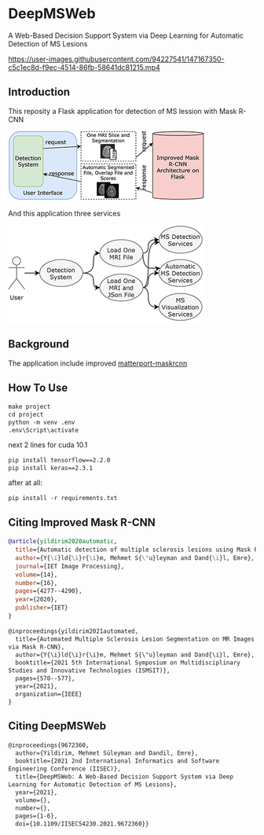# DeepMSWeb

A Web-Based Decision Support System via Deep Learning for Automatic Detection of MS Lesions

https://user-images.githubusercontent.com/94227541/147167350-c5c1ec8d-f9ec-4514-86fb-58641dc81215.mp4

## Introduction

This reposity a Flask application for detection of MS lession with Mask R-CNN 

![block diagram](static/img/githubs/deppmsblokK2_k.png)

And this application three services

![services](static/img/githubs/deppmsuseCaseB_k.png)

## Background
The application include improved [matterport-maskrcnn](https://github.com/matterport/Mask_RCNN)

## How To Use


```
make project
cd project
python -m venv .env
.env\Script\activate
```
next 2 lines for cuda 10.1
```
pip install tensorflow==2.2.0
pip install keras==2.3.1    
```
after at all:
```
pip install -r requirements.txt
```


Citing Improved Mask R-CNN
--------------------------
```BibTeX
@article{yildirim2020automatic,
  title={Automatic detection of multiple sclerosis lesions using Mask R-CNN on magnetic resonance scans},
  author={Y{\i}ld{\i}r{\i}m, Mehmet S{\"u}leyman and Dand{\i}l, Emre},
  journal={IET Image Processing},
  volume={14},
  number={16},
  pages={4277--4290},
  year={2020},
  publisher={IET}
}
```
```
@inproceedings{yildirim2021automated,
  title={Automated Multiple Sclerosis Lesion Segmentation on MR Images via Mask R-CNN},
  author={Y{\i}ld{\i}r{\i}m, Mehmet S{\"u}leyman and Dand{\i}l, Emre},
  booktitle={2021 5th International Symposium on Multidisciplinary Studies and Innovative Technologies (ISMSIT)},
  pages={570--577},
  year={2021},
  organization={IEEE}
}
```

Citing DeepMSWeb 
----------------
```
@inproceedings{9672360,
  author={Yildirim, Mehmet Süleyman and Dandil, Emre},
  booktitle={2021 2nd International Informatics and Software Engineering Conference (IISEC)}, 
  title={DeepMSWeb: A Web-Based Decision Support System via Deep Learning for Automatic Detection of MS Lesions}, 
  year={2021},
  volume={},
  number={},
  pages={1-6},
  doi={10.1109/IISEC54230.2021.9672360}}
``` 